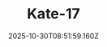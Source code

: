 ---
title: "Kate-17"
description: ""
image: "/uploads/photos/1761814319148-Kate-17.webp"
display: "/uploads/photos/1761814319148-Kate-17-display.webp"
thumbnail: "/uploads/photos/1761814319148-Kate-17-thumb.webp"
width: 4912
height: 7360
featured: false
date: 2025-10-30T08:51:59.160Z
order: 0
---